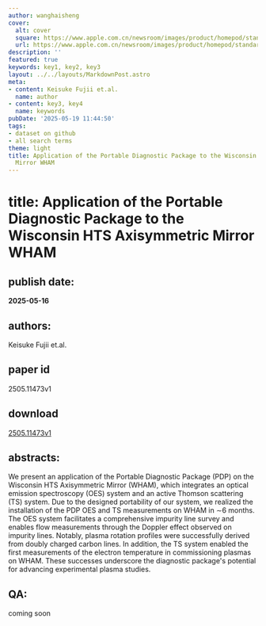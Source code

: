 ```yaml
---
author: wanghaisheng
cover:
  alt: cover
  square: https://www.apple.com.cn/newsroom/images/product/homepod/standard/Apple-HomePod-hero-230118_big.jpg.large_2x.jpg
  url: https://www.apple.com.cn/newsroom/images/product/homepod/standard/Apple-HomePod-hero-230118_big.jpg.large_2x.jpg
description: ''
featured: true
keywords: key1, key2, key3
layout: ../../layouts/MarkdownPost.astro
meta:
- content: Keisuke Fujii et.al.
  name: author
- content: key3, key4
  name: keywords
pubDate: '2025-05-19 11:44:50'
tags:
- dataset on github
- all search terms
theme: light
title: Application of the Portable Diagnostic Package to the Wisconsin HTS Axisymmetric
  Mirror WHAM
---
```


# title: Application of the Portable Diagnostic Package to the Wisconsin HTS Axisymmetric Mirror WHAM 
## publish date: 
**2025-05-16** 
## authors: 
  Keisuke Fujii et.al. 
## paper id
2505.11473v1
## download
[2505.11473v1](http://arxiv.org/abs/2505.11473v1)
## abstracts:
We present an application of the Portable Diagnostic Package (PDP) on the Wisconsin HTS Axisymmetric Mirror (WHAM), which integrates an optical emission spectroscopy (OES) system and an active Thomson scattering (TS) system. Due to the designed portability of our system, we realized the installation of the PDP OES and TS measurements on WHAM in $\sim$6 months. The OES system facilitates a comprehensive impurity line survey and enables flow measurements through the Doppler effect observed on impurity lines. Notably, plasma rotation profiles were successfully derived from doubly charged carbon lines. In addition, the TS system enabled the first measurements of the electron temperature in commissioning plasmas on WHAM. These successes underscore the diagnostic package's potential for advancing experimental plasma studies.
## QA:
coming soon
